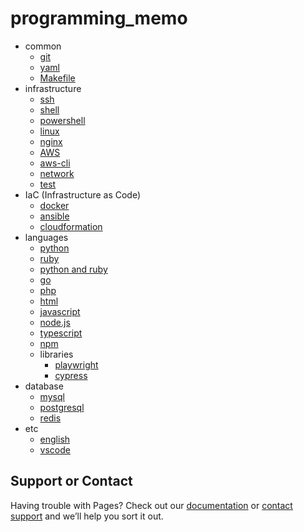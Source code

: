 # programming_memo

- common
  - [git](https://a11wa11.github.io/memo/common/01_git)
  - [yaml](https://a11wa11.github.io/memo/common/02_yaml)
  - [Makefile](https://a11wa11.github.io/memo/common/03_Makefile)
- infrastructure
  - [ssh](https://a11wa11.github.io/memo/infrastructure/01_ssh)
  - [shell](https://a11wa11.github.io/memo/infrastructure/02_shell)
  - [powershell](https://a11wa11.github.io/memo/infrastructure/03_powershell)
  - [linux](https://a11wa11.github.io/memo/infrastructure/04_linux)
  - [nginx](https://a11wa11.github.io/memo/infrastructure/05_nginx)
  - [AWS](https://a11wa11.github.io/memo/infrastructure/06_AWS)
  - [aws-cli](https://a11wa11.github.io/memo/infrastructure/07_aws_cli)
  - [network](https://a11wa11.github.io/memo/infrastructure/08_network)
  - [test](https://a11wa11.github.io/memo/infrastructure/09_test)
- IaC (Infrastructure as Code)
  - [docker](https://a11wa11.github.io/memo/IaC/01_docker)
  - [ansible](https://a11wa11.github.io/memo/IaC/02_ansible)
  - [cloudformation](https://a11wa11.github.io/memo/IaC/03_cloudformation)
- languages
  - [python](https://a11wa11.github.io/memo/languages/01_python)
  - [ruby](https://a11wa11.github.io/memo/languages/02_ruby)
  - [python and ruby](https://a11wa11.github.io/memo/languages/03_python_ruby)
  - [go](https://a11wa11.github.io/memo/languages/04_golang)
  - [php](https://a11wa11.github.io/memo/languages/05_php)
  - [html](https://a11wa11.github.io/memo/languages/06_html)
  - [javascript](https://a11wa11.github.io/memo/languages/07_javascript)
  - [node.js](https://a11wa11.github.io/memolanguages/08_nodejs)
  - [typescript](https://a11wa11.github.io/memo/languages/09_typescript)
  - [npm](https://a11wa11.github.io/memo/languages/10_npm)
  - libraries
    - [playwright](https://a11wa11.github.io/memo/memolanguages/01_playwright)
    - [cypress](https://a11wa11.github.io/memo/memolanguages/02_cypress)
- database
  - [mysql](https://a11wa11.github.io/memo/database/01_mysql)
  - [postgresql](https://a11wa11.github.io/memo/database/02_postgresql)
  - [redis](https://a11wa11.github.io/memo/database/03_redis)
- etc
  - [english](https://a11wa11.github.io/memo/etc/01_english)
  - [vscode](https://a11wa11.github.io/memo/etc/02_vscode)

## Support or Contact

Having trouble with Pages? Check out our [documentation](https://docs.github.com/categories/github-pages-basics/) or [contact support](https://github.com/contact) and we’ll help you sort it out.
